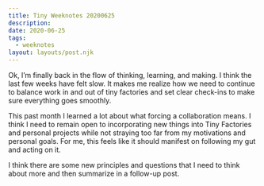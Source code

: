 ```yaml
---
title: Tiny Weeknotes 20200625
description:
date: 2020-06-25
tags:
  - weeknotes
layout: layouts/post.njk
---
```


Ok, I’m finally back in the flow of thinking, learning, and making. I think the last few weeks have felt slow. It makes me realize how we need to continue to balance work in and out of tiny factories and set clear check-ins to make sure everything goes smoothly.

This past month I learned a lot about what forcing a collaboration means. I think I need to remain open to incorporating new things into Tiny Factories and personal projects while not straying too far from my motivations and personal goals. For me, this feels like it should manifest on following my gut and acting on it.

I think there are some new principles and questions that I need to think about more and then summarize in a follow-up post.
